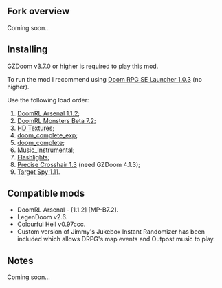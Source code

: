 ## Fork overview

Coming soon...

## Installing

GZDoom v3.7.0 or higher is required to play this mod.

To run the mod I recommend using [Doom RPG SE Launcher 1.0.3](http://webdesign.ru.net) (no higher).

Use the following load order:

1. [DoomRL Arsenal 1.1.2](https://forum.zdoom.org/viewtopic.php?f=43&t=37044);
2. [DoomRL Monsters Beta 7.2](https://forum.zdoom.org/viewtopic.php?f=43&t=37044);
3. [HD Textures](https://github.com/WNC12k/DoomRPG-Others/releases);
3. [doom_complete_exp](https://github.com/WNC12k/DoomRPG-WadSmoosh-exp/releases);
4. [doom_complete](https://github.com/WNC12k/DoomRPG-WadSmoosh/releases);
5. [Music_Instrumental](https://github.com/WNC12k/DoomRPG-Music/releases);
6. [Flashlights](https://github.com/WNC12k/DoomRPG-Others/releases);
6. [Precise Crosshair 1.3](https://github.com/WNC12k/DoomRPG-Others/releases) (need GZDoom 4.1.3);
6. [Target Spy 1.11](https://github.com/WNC12k/DoomRPG-Others/releases).

## Compatible mods

- DoomRL Arsenal - [1.1.2] [MP-B7.2].
- LegenDoom v2.6.
- Colourful Hell v0.97ccc.
- Custom version of Jimmy's Jukebox Instant Randomizer has been included which allows DRPG's map events and Outpost music to play.

## Notes

Coming soon...
